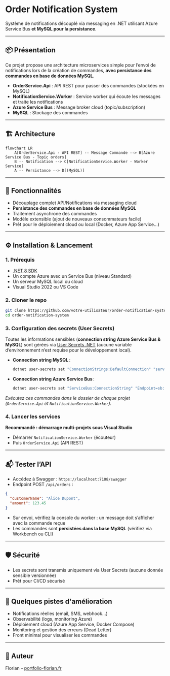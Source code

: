 # Order Notification System

Système de notifications découplé via messaging en .NET utilisant Azure Service Bus **et MySQL pour la persistance**.

---

## 📦 Présentation

Ce projet propose une architecture microservices simple pour l’envoi de notifications lors de la création de commandes, **avec persistance des commandes en base de données MySQL**.

* **OrderService.Api** : API REST pour passer des commandes (stockées en MySQL)
* **NotificationService.Worker** : Service worker qui écoute les messages et traite les notifications
* **Azure Service Bus** : Message broker cloud (topic/subscription)
* **MySQL** : Stockage des commandes

---

## 🏗️ Architecture

```mermaid
flowchart LR
    A[OrderService.Api - API REST] -- Message Commande --> B[Azure Service Bus - Topic orders]
    B -- Notification --> C[NotificationService.Worker - Worker Service]
    A -- Persistance --> D[(MySQL)]
```

---

## 🚀 Fonctionnalités

* Découplage complet API/Notifications via messaging cloud
* **Persistance des commandes en base de données MySQL**
* Traitement asynchrone des commandes
* Modèle extensible (ajout de nouveaux consommateurs facile)
* Prêt pour le déploiement cloud ou local (Docker, Azure App Service…)

---

## ⚙️ Installation & Lancement

### 1. Prérequis

* [.NET 8 SDK](https://dotnet.microsoft.com/download)
* Un compte Azure avec un Service Bus (niveau Standard)
* Un serveur MySQL local ou cloud
* Visual Studio 2022 ou VS Code

### 2. Cloner le repo

```bash
git clone https://github.com/votre-utilisateur/order-notification-system.git
cd order-notification-system
```

### 3. Configuration des secrets (User Secrets)

Toutes les informations sensibles (**connection string Azure Service Bus & MySQL**) sont gérées via [User Secrets .NET](https://learn.microsoft.com/fr-fr/aspnet/core/security/app-secrets?view=aspnetcore-8.0&tabs=windows) (aucune variable d’environnement n’est requise pour le développement local).

* **Connection string MySQL** :

  ```bash
  dotnet user-secrets set "ConnectionStrings:DefaultConnection" "server=localhost;port=3306;database=order_notification_db;user=root;password=motdepasse"
  ```
* **Connection string Azure Service Bus** :

  ```bash
  dotnet user-secrets set "ServiceBus:ConnectionString" "Endpoint=sb://...;SharedAccessKeyName=RootManageSharedAccessKey;SharedAccessKey=..."
  ```

*Exécutez ces commandes dans le dossier de chaque projet (`OrderService.Api` et `NotificationService.Worker`).*

### 4. Lancer les services

**Recommandé : démarrage multi-projets sous Visual Studio**

* Démarrer `NotificationService.Worker` (écouteur)
* Puis `OrderService.Api` (API REST)

---

## 📬 Tester l’API

* Accédez à Swagger : `https://localhost:7108/swagger`
* Endpoint POST `/api/orders` :

```json
{
  "customerName": "Alice Dupont",
  "amount": 123.45
}
```

* Sur envoi, vérifiez la console du worker : un message doit s’afficher avec la commande reçue
* Les commandes sont **persistées dans la base MySQL** (vérifiez via Workbench ou CLI)

---

## 🛡️ Sécurité

* Les secrets sont transmis uniquement via User Secrets (aucune donnée sensible versionnée)
* Prêt pour CI/CD sécurisé

---

## 🔗 Quelques pistes d'amélioration

* Notifications réelles (email, SMS, webhook…)
* Observabilité (logs, monitoring Azure)
* Déploiement cloud (Azure App Service, Docker Compose)
* Monitoring et gestion des erreurs (Dead Letter)
* Front minimal pour visualiser les commandes

---

## 📝 Auteur

Florian – [portfolio-florian.fr](https://portfolio-florian.fr)
